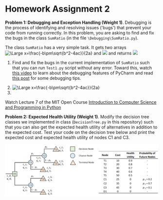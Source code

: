 # Homework Assignment 2

**Problem 1: Debugging and Exception Handling (Weight 1)**. Debugging is the process of 
identifying and resolving issues ('bugs') that prevent your code from running correctly.
In this problem, you are asking to find and fix the bugs 
in the class `SumRatio` (in the file `\Debugging\SumRatio.py`).

The class `SumRatio` has a very simple task. It gets two arrays 
<img src="https://latex.codecogs.com/svg.latex?\Large&space;(x_1, x_2, ..., x_n)" title="\Large x=\frac{-b\pm\sqrt{b^2-4ac}}{2a}" />
and 
<img src="https://latex.codecogs.com/svg.latex?\Large&space;(y_1, y_2, ..., y_n)" />
and returns 
<img src="https://latex.codecogs.com/svg.latex?\Large&space;(x_1/y_1, x_2/y_2, ..., x_n/y_n)."/>

1. Find and fix the bugs in the current implementation of `SumRatio` 
such that you can run `Test1.py` script without any error. 
Toward this, watch [this video](https://www.youtube.com/watch?v=QJtWxm12Eo0) 
to learn about the debugging features of PyCharm and read 
[this post](https://blog.hartleybrody.com/debugging-code-beginner/) for
some debugging tips. 

2. <img src="https://latex.codecogs.com/svg.latex?\Large&space;x=\frac{-b\pm\sqrt{b^2-4ac}}{2a}" title="\Large x=\frac{-b\pm\sqrt{b^2-4ac}}{2a}" />


3.   

Watch Lecture 7 of the MIT Open Course
 [Introduction to Computer Science and Programming in Python](https://ocw.mit.edu/courses/electrical-engineering-and-computer-science/6-0001-introduction-to-computer-science-and-programming-in-python-fall-2016/lecture-videos/lecture-7-testing-debugging-exceptions-and-assertions/)
 

**Problem 2: Expected Health Utility (Weight 1)**. 
Modify the decision tree classes we implemented in class 
(`DecisionTree.py` in this repository) such that 
you can also get the expected health utility of alternatives in addition to 
the expected cost. Test your code on the decision tree below and 
print the expected cost and expected health utility of nodes C1 and C3. 

![Alt text](DecisionTree/DecisionTree.png?raw=true "Test")


  